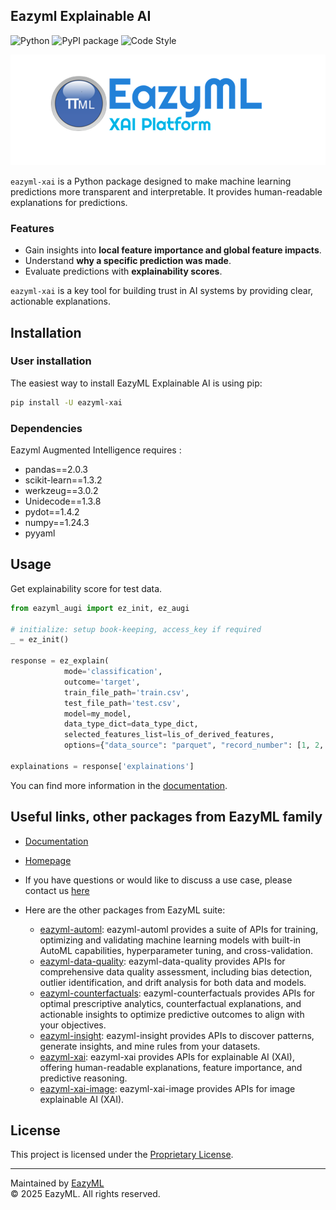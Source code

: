 ## Eazyml Explainable AI
![Python](https://img.shields.io/badge/python-3.7%20%7C%203.8%20%7C%203.9%20%7C%203.10%20%7C%203.11%20%7C%203.12-blue)  ![PyPI package](https://img.shields.io/badge/pypi%20package-0.0.62-brightgreen) ![Code Style](https://img.shields.io/badge/code%20style-black-black)

![EazyML](https://github.com/EazyML/eazyml-docs/raw/refs/heads/master/EazyML_logo.png)

`eazyml-xai` is a Python package designed to make machine learning predictions more transparent and interpretable. It provides human-readable explanations for predictions.

### Features
- Gain insights into **local feature importance and global feature impacts**.
- Understand **why a specific prediction was made**.
- Evaluate predictions with **explainability scores**.    

`eazyml-xai` is a key tool for building trust in AI systems by providing clear, actionable explanations.

## Installation
### User installation
The easiest way to install EazyML Explainable AI is using pip:
```bash
pip install -U eazyml-xai
```
### Dependencies
Eazyml Augmented Intelligence requires :
- pandas==2.0.3
- scikit-learn==1.3.2
- werkzeug==3.0.2
- Unidecode==1.3.8
- pydot==1.4.2
- numpy==1.24.3
- pyyaml

## Usage
Get explainability score for test data.
```python
from eazyml_augi import ez_init, ez_augi

# initialize: setup book-keeping, access_key if required 
_ = ez_init()

response = ez_explain(
            mode='classification',
            outcome='target',
            train_file_path='train.csv',
            test_file_path='test.csv',
            model=my_model,
            data_type_dict=data_type_dict,
            selected_features_list=lis_of_derived_features,
            options={"data_source": "parquet", "record_number": [1, 2, 3]})

explainations = response['explainations']
```
You can find more information in the [documentation](https://eazyml.readthedocs.io/en/latest/packages/eazyml_xai.html).


## Useful links, other packages from EazyML family
- [Documentation](https://docs.eazyml.com)
- [Homepage](https://eazyml.com)
- If you have questions or would like to discuss a use case, please contact us [here](https://eazyml.com/trust-in-ai)
- Here are the other packages from EazyML suite:

    - [eazyml-automl](https://pypi.org/project/eazyml/): eazyml-automl provides a suite of APIs for training, optimizing and validating machine learning models with built-in AutoML capabilities, hyperparameter tuning, and cross-validation.
    - [eazyml-data-quality](https://pypi.org/project/eazyml-dq/): eazyml-data-quality provides APIs for comprehensive data quality assessment, including bias detection, outlier identification, and drift analysis for both data and models.
    - [eazyml-counterfactuals](https://pypi.org/project/eazyml-cf/): eazyml-counterfactuals provides APIs for optimal prescriptive analytics, counterfactual explanations, and actionable insights to optimize predictive outcomes to align with your objectives.
    - [eazyml-insight](https://pypi.org/project/eazyml-augi/): eazyml-insight provides APIs to discover patterns, generate insights, and mine rules from your datasets.
    - [eazyml-xai](https://pypi.org/project/eazyml-xai/): eazyml-xai provides APIs for explainable AI (XAI), offering human-readable explanations, feature importance, and predictive reasoning.
    - [eazyml-xai-image](https://pypi.org/project/eazyml-xai-image/): eazyml-xai-image provides APIs for image explainable AI (XAI).

## License
This project is licensed under the [Proprietary License](https://github.com/EazyML/eazyml-docs/blob/master/LICENSE).

---

Maintained by [EazyML](https://eazyml.com)  
© 2025 EazyML. All rights reserved.